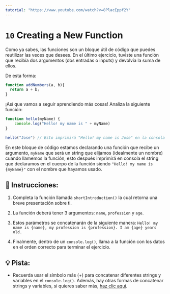 ```yaml
---
tutorial: "https://www.youtube.com/watch?v=8PlacEppf2Y"
---
```


# `10` Creating a New Function

Como ya sabes, las funciones son un bloque útil de código que puedes reutilizar las veces que desees. En el último ejercicio, tuviste una función que recibía dos argumentos (dos entradas o inputs) y devolvía la suma de ellos. 

De esta forma:

```js
function addNumbers(a, b){
  return a + b;
}
```

¡Así que vamos a seguir aprendiendo más cosas! Analiza la siguiente función:

```js
function hello(myName) {
    console.log("Hello! my name is " + myName)
}

hello("Jose") // Esto imprimirá "Hello! my name is Jose" en la consola
```

En este bloque de código estamos declarando una función que recibe un argumento, `myName` que será un string que elijamos (idealmente un nombre) cuando llamemos la función, esto después imprimirá en consola el string que declaramos en el cuerpo de la función siendo `"Hello! my name is {myName}"` con el nombre que hayamos usado.

## 📝 Instrucciones:

1. Completa la función llamada `shortIntroduction()` la cual retorna una breve presentación sobre ti.

2. La función deberá tener 3 argumentos: `name`, `profession` y `age`.

3. Estos parámetros se concatenarán de la siguiente manera: `Hello! my name is {name}, my profession is {profession}. I am {age} years old.`

4. Finalmente, dentro de un `console.log()`, llama a la función con los datos en el orden correcto para terminar el ejercicio.

## 💡 Pista:

+ Recuerda usar el símbolo más (+) para concatenar diferentes strings y variables en el `console.log()`. Además, hay otras formas de concatenar strings y variables, si quieres saber más, [haz clic aquí](https://stackoverflow.com/questions/16600925/how-can-i-add-a-variable-to-console-log).
